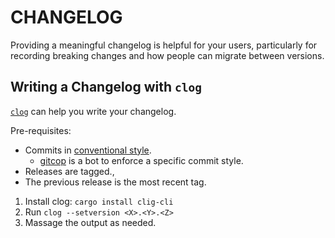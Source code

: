 # CHANGELOG

Providing a meaningful changelog is helpful for your users, particularly for
recording breaking changes and how people can migrate between versions.

## Writing a Changelog with `clog`

[`clog`][clog] can help you write your changelog.

Pre-requisites:
- Commits in [conventional style][commit-style].
  - [gitcop][gitcop] is a bot to enforce a specific commit style.
- Releases are tagged.,
- The previous release is the most recent tag.

1. Install clog: `cargo install clig-cli`
2. Run `clog --setversion <X>.<Y>.<Z>`
3. Massage the output as needed.

[clog]: https://github.com/clog-tool/clog-cli
[gitcop]: https://gitcop.com/
[commit-style]: https://github.com/conventional-changelog/conventional-changelog/blob/a5505865ff3dd710cf757f50530e73ef0ca641da/conventions/angular.md
